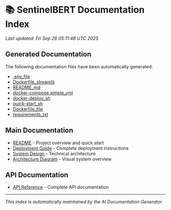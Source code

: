 # 📚 SentinelBERT Documentation Index

*Last updated: Fri Sep 26 05:11:48 UTC 2025*

## Generated Documentation

The following documentation files have been automatically generated:

- [.env_file](docs/generated/.env_file.md)
- [Dockerfile_streamlit](docs/generated/Dockerfile_streamlit.md)
- [README_md](docs/generated/README_md.md)
- [docker-compose.simple_yml](docs/generated/docker-compose.simple_yml.md)
- [docker-deploy_sh](docs/generated/docker-deploy_sh.md)
- [quick-start_sh](docs/generated/quick-start_sh.md)
- [Dockerfile_file](docs/generated/Dockerfile_file.md)
- [requirements_txt](docs/generated/requirements_txt.md)

## Main Documentation

- [README](../README.md) - Project overview and quick start
- [Deployment Guide](../DEPLOYMENT_GUIDE.md) - Complete deployment instructions
- [System Design](../SYSTEM_DESIGN.md) - Technical architecture
- [Architecture Diagram](../ARCHITECTURE_DIAGRAM.md) - Visual system overview

## API Documentation

- [API Reference](api/API_REFERENCE.md) - Complete API documentation

---

*This index is automatically maintained by the AI Documentation Generator.*
